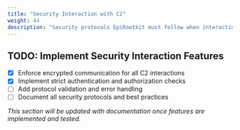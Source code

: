 ```yaml
---
title: "Security Interaction with C2"
weight: 44
description: "Security protocols EpiRootkit must follow when interacting with the C2 server."
---
```


## TODO: Implement Security Interaction Features

- [x] Enforce encrypted communication for all C2 interactions
- [x] Implement strict authentication and authorization checks
- [ ] Add protocol validation and error handling
- [ ] Document all security protocols and best practices

_This section will be updated with documentation once features are implemented and tested._
